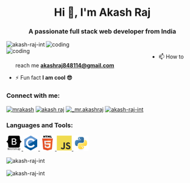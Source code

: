 <h1 align="center">Hi 👋, I'm Akash Raj</h1>
<h3 align="center">A passionate full stack web developer from India</h3>

<img align="right" alt="coding" width="400" src="https://gifdb.com/images/high/animated-chock-coding-c78f6elj32sfoi8q.gif">
<img align="left" alt="coding" width="400" ]src="https://camo.githubusercontent.com/89233231dc8ba3dc5af6b979e9e3985ee8b9b70622d2ce686fc46c4a6706ea20/68747470733a2f2f6d69726f2e6d656469756d2e636f6d2f6d61782f313237322f312a5a53566d57476363317765454e6230536861775778772e676966">

<p align="left"> <img src="https://komarev.com/ghpvc/?username=akash-raj-int&label=Profile%20views&color=0e75b6&style=flat" alt="akash-raj-int" /> </p>

- 📫 How to reach me **akashraj848114@gmail.com**

- ⚡ Fun fact **I am cool 😎**

<h3 align="left">Connect with me:</h3>
<p align="left">
<a href="https://twitter.com/mrakash" target="blank"><img align="center" src="https://raw.githubusercontent.com/rahuldkjain/github-profile-readme-generator/master/src/images/icons/Social/twitter.svg" alt="mrakash" height="30" width="40" /></a>
<a href="https://linkedin.com/in/akash raj" target="blank"><img align="center" src="https://raw.githubusercontent.com/rahuldkjain/github-profile-readme-generator/master/src/images/icons/Social/linked-in-alt.svg" alt="akash raj" height="30" width="40" /></a>
<a href="https://instagram.com/_mr.akashraj" target="blank"><img align="center" src="https://raw.githubusercontent.com/rahuldkjain/github-profile-readme-generator/master/src/images/icons/Social/instagram.svg" alt="_mr.akashraj" height="30" width="40" /></a>
<a href="https://www.hackerrank.com/akash-raj-int" target="blank"><img align="center" src="https://raw.githubusercontent.com/rahuldkjain/github-profile-readme-generator/master/src/images/icons/Social/hackerrank.svg" alt="akash-raj-int" height="30" width="40" /></a>
</p>

<h3 align="left">Languages and Tools:</h3>
<p align="left"> <a href="https://getbootstrap.com" target="_blank" rel="noreferrer"> <img src="https://raw.githubusercontent.com/devicons/devicon/master/icons/bootstrap/bootstrap-plain-wordmark.svg" alt="bootstrap" width="40" height="40"/> </a> <a href="https://www.cprogramming.com/" target="_blank" rel="noreferrer"> <img src="https://raw.githubusercontent.com/devicons/devicon/master/icons/c/c-original.svg" alt="c" width="40" height="40"/> </a> <a href="https://www.w3.org/html/" target="_blank" rel="noreferrer"> <img src="https://raw.githubusercontent.com/devicons/devicon/master/icons/html5/html5-original-wordmark.svg" alt="html5" width="40" height="40"/> </a> <a href="https://developer.mozilla.org/en-US/docs/Web/JavaScript" target="_blank" rel="noreferrer"> <img src="https://raw.githubusercontent.com/devicons/devicon/master/icons/javascript/javascript-original.svg" alt="javascript" width="40" height="40"/> </a> <a href="https://www.python.org" target="_blank" rel="noreferrer"> <img src="https://raw.githubusercontent.com/devicons/devicon/master/icons/python/python-original.svg" alt="python" width="40" height="40"/> </a> </p>

<p><img align="center" src="https://github-readme-stats.vercel.app/api/top-langs?username=akash-raj-int&show_icons=true&locale=en&layout=compact" alt="akash-raj-int" /></p>

<p><img align="center" src="https://github-readme-streak-stats.herokuapp.com/?user=akash-raj-int&" alt="akash-raj-int" /></p>
